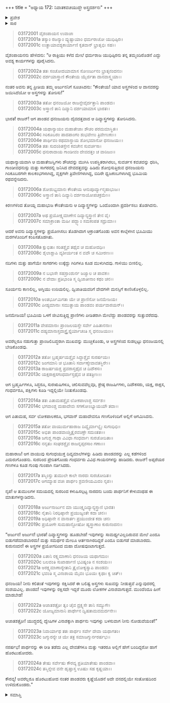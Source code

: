 +++
title = "ಅಧ್ಯಾಯ 172: ನಿವಾತಕವಚಯುದ್ಧೇ ಅಸ್ತ್ರದರ್ಶನಃ"
+++

<details><summary>ಪ್ರವೇಶ</summary>


।।   ಓಂ ಓಂ ನಮೋ ನಾರಾಯಣಾಯ।।   ಶ್ರೀ ವೇದವ್ಯಾಸಾಯ ನಮಃ ।।

ಶ್ರೀ ಕೃಷ್ಣದ್ವೈಪಾಯನ ವೇದವ್ಯಾಸ ವಿರಚಿತ  

**ಶ್ರೀ ಮಹಾಭಾರತ**

**ಆರಣ್ಯಕ ಪರ್ವ**

**ಯಕ್ಷಯುದ್ಧ ಪರ್ವ**

**ಅಧ್ಯಾಯ 172**

</details>


<details><summary>ಸಾರ</summary>

ಮರುದಿನ ಅರ್ಜುನನು ದಿವ್ಯಾಸ್ತ್ರಗಳನ್ನು ತೋರಿಸಲು ತೊಡಗಿದಾಗ, ಬ್ರಹ್ಮಾದಿ ದೇವತೆಗಳು ಅವನನ್ನು ತಡೆದುದು (1-24).

</details>


> 03172001 ವೈಶಂಪಾಯನ ಉವಾಚ।  
03172001a ತಸ್ಯಾಂ ರಜನ್ಯಾಂ ವ್ಯುಷ್ಟಾಯಾಂ ಧರ್ಮರಾಜೋ ಯುಧಿಷ್ಠಿರಃ।  
03172001c ಉತ್ಥಾಯಾವಶ್ಯಕಾರ್ಯಾಣಿ ಕೃತವಾನ್ ಭ್ರಾತೃಭಿಃ ಸಹ।।

ವೈಶಂಪಾಯನನು ಹೇಳಿದನು: “ಆ ರಾತ್ರಿಯು ಕಳೆದ ಮೇಲೆ ಧರ್ಮರಾಜ ಯುಧಿಷ್ಠಿರನು ತನ್ನ ತಮ್ಮಂದಿರೊಡನೆ ಎದ್ದು ಅವಶ್ಯ ಕಾರ್ಯಗಳನ್ನು ಪೂರೈಸಿದನು.

> 03172002a ತತಃ ಸಂಚೋದಯಾಮಾಸ ಸೋಽರ್ಜುನಂ ಭ್ರಾತೃನಂದನಂ।  
03172002c ದರ್ಶಯಾಸ್ತ್ರಾಣಿ ಕೌಂತೇಯ ಯೈರ್ಜಿತಾ ದಾನವಾಸ್ತ್ವಯಾ।।

ನಂತರ ಅವನು ತನ್ನ ಪ್ರೀತಿಯ ತಮ್ಮ ಅರ್ಜುನನಿಗೆ ಸೂಚಿಸಿದನು: “ಕೌಂತೇಯ! ಯಾವ ಅಸ್ತ್ರಗಳಿಂದ ಆ ದಾನವರನ್ನು ಜಯಿಸಿದೆಯೋ ಆ ಅಸ್ತ್ರಗಳನ್ನು ತೋರಿಸು!”

> 03172003a ತತೋ ಧನಂಜಯೋ ರಾಜನ್ದೇವೈರ್ದತ್ತಾನಿ ಪಾಂಡವಃ।  
03172003c ಅಸ್ತ್ರಾಣಿ ತಾನಿ ದಿವ್ಯಾನಿ ದರ್ಶಯಾಮಾಸ ಭಾರತ।।

ಭಾರತ! ರಾಜನ್! ಆಗ ಪಾಂಡವ ಧನಂಜಯನು ದೈವದತ್ತವಾದ ಆ ದಿವ್ಯಾಸ್ತ್ರಗಳನ್ನು ತೋರಿಸಿದನು.

> 03172004a ಯಥಾನ್ಯಾಯಂ ಮಹಾತೇಜಾಃ ಶೌಚಂ ಪರಮಮಾಸ್ಥಿತಃ।  
03172004c ಗಿರಿಕೂಬರಂ ಪಾದಪಾಂಗಂ ಶುಭವೇಣು ತ್ರಿವೇಣುಕಂ।।   
03172004e ಪಾರ್ಥಿವಂ ರಥಮಾಸ್ಥಾಯ ಶೋಭಮಾನೋ ಧನಂಜಯಃ।।  
03172005a ತತಃ ಸುದಂಶಿತಸ್ತೇನ ಕವಚೇನ ಸುವರ್ಚಸಾ।  
03172005c ಧನುರಾದಾಯ ಗಾಂಡೀವಂ ದೇವದತ್ತಂ ಚ ವಾರಿಜಂ।।

ಯಥಾನ್ಯಾಯವಾಗಿ ಆ ಮಹಾತೇಜಸ್ವಿಗಳು ಶೌಚವನ್ನು ಮುಗಿಸಿ ಉಪಸ್ಥಿತರಾಗಿರಲು, ಸುವರ್ಚಸ ಕವಚವನ್ನು ಧರಿಸಿ, ಗಾಂಡೀವಧನುಸ್ಸು ಮತ್ತು ಸಾಗರದಲ್ಲಿ ಜನಿಸಿದ ದೇವದತ್ತವನ್ನು ಹಿಡಿದು ಶೋಭಿಸುತ್ತಿರುವ ಧನಂಜಯನು ಗಿರಿಕೂಬರಗಳೇ ಕಾಲಕಂಭಗಳಾಗಿದ್ದ, ವೃಕ್ಷಗಳೇ ತ್ರಿವೇಣಿಗಳಾಗಿದ್ದ, ಬಿದಿರೇ ಧ್ವಜಕಂಬಗಳಾಗಿದ್ದ ಭೂಮಿಯ ರಥವನ್ನೇರಿದನು.

> 03172006a ಶೋಶುಭ್ಯಮಾನಃ ಕೌಂತೇಯ ಆನುಪೂರ್ವ್ಯಾನ್ಮಹಾಭುಜಃ।  
03172006c ಅಸ್ತ್ರಾಣಿ ತಾನಿ ದಿವ್ಯಾನಿ ದರ್ಶನಾಯೋಪಚಕ್ರಮೇ।।

ಕಿರಣಗಳಿಂದ ತೋಯ್ದ ಮಹಾಭುಜ ಕೌಂತೇಯನು ಆ ದಿವ್ಯಾಸ್ತ್ರಗಳನ್ನು ಒಂದೊಂದಾಗಿ ಪ್ರದರ್ಶಿಸಲು ತೊಡಗಿದನು.

> 03172007a ಅಥ ಪ್ರಯೋಕ್ಷ್ಯಮಾಣೇನ ದಿವ್ಯಾನ್ಯಸ್ತ್ರಾಣಿ ತೇನ ವೈ।   
03172007c ಸಮಾಕ್ರಾಂತಾ ಮಹೀ ಪದ್ಭ್ಯಾಂ ಸಮಕಂಪತ ಸದ್ರುಮಾ।।

ಆದರೆ ಅವನು ದಿವ್ಯಾಸ್ತ್ರಗಳನ್ನು ಪ್ರಯೋಗಿಸಲು ತೊಡಗಿದಾಗ ಆಕ್ರಾಂತಗೊಂಡು ಅವನ ಕಾಲ್ಕೆಳಗಿನ ಭೂಮಿಯು ಮರಗಳೊಂದಿಗೆ ಕಂಪಿಸತೊಡಗಿತು.

> 03172008a ಕ್ಷುಭಿತಾಃ ಸರಿತಶ್ಚೈವ ತಥೈವ ಚ ಮಹೋದಧಿಃ।  
03172008c ಶೈಲಾಶ್ಚಾಪಿ ವ್ಯಶೀರ್ಯಂತ ನ ವವೌ ಚ ಸಮೀರಣಃ।।

ನದಿಗಳು ಮತ್ತು ಹಾಗೆಯೇ ಸಾಗರಗಳು ಉಕ್ಕೆದ್ದು ಗಿರಿಗಳೂ ಕೂಡ ಮುಳುಗಿದವು. ಗಾಳಿಯು ಬೀಸಲಿಲ್ಲ.

> 03172009a ನ ಬಭಾಸೇ ಸಹಸ್ರಾಂಶುರ್ನ ಜಜ್ವಾಲ ಚ ಪಾವಕಃ।  
03172009c ನ ವೇದಾಃ ಪ್ರತಿಭಾಂತಿ ಸ್ಮ ದ್ವಿಜಾತೀನಾಂ ಕಥಂ ಚನ।।

ಸೂರ್ಯನು ಕಾಣಲಿಲ್ಲ, ಅಗ್ನಿಯು ಉರಿಯಲಿಲ್ಲ. ದ್ವಿಜಾತಿಯವರಿಗೆ ವೇದಗಳೇ ಮನಸ್ಸಿಗೆ ಕಾಣಿಸಿಕೊಳ್ಳಲಿಲ್ಲ.

> 03172010a ಅಂತರ್ಭೂಮಿಗತಾ ಯೇ ಚ ಪ್ರಾಣಿನೋ ಜನಮೇಜಯ।   
03172010c ಪೀಡ್ಯಮಾನಾಃ ಸಮುತ್ಥಾಯ ಪಾಂಡವಂ ಪರ್ಯವಾರಯನ್।।

ಜನಮೇಜಯ! ಭೂಮಿಯ ಒಳಗೆ ಜೀವಿಸುತ್ತಿದ್ದ ಪ್ರಾಣಿಗಳು ಪೀಡಿತರಾಗಿ ಮೇಲೆದ್ದು ಪಾಂಡವರನ್ನು ಸುತ್ತುವರೆದವು.

> 03172011a ವೇಪಮಾನಾಃ ಪ್ರಾಂಜಲಯಸ್ತೇ ಸರ್ವೇ ಪಿಹಿತಾನನಾಃ।  
03172011c ದಹ್ಯಮಾನಾಸ್ತದಾಸ್ತ್ರೈಸ್ತೈರ್ಯಾಚಂತಿ ಸ್ಮ ಧನಂಜಯಂ।।

ಅವರೆಲ್ಲರೂ ನಡುಗುತ್ತಾ ಪ್ರಾಂಜಲಿಬದ್ಧರಾಗಿ ಮುಖವನ್ನು ಮುಚ್ಚಿಕೊಂಡು, ಆ ಅಸ್ತ್ರಗಳಿಂದ ಸುಡಲ್ಪಟ್ಟು ಧನಂಜಯನಲ್ಲಿ ಬೇಡಿಕೊಂಡವು.

> 03172012a ತತೋ ಬ್ರಹ್ಮರ್ಷಯಶ್ಚೈವ ಸಿದ್ಧಾಶ್ಚೈವ ಸುರರ್ಷಯಃ।  
03172012c ಜಂಗಮಾನಿ ಚ ಭೂತಾನಿ ಸರ್ವಾಣ್ಯೇವಾವತಸ್ಥಿರೇ।।  
03172013a ರಾಜರ್ಷಯಶ್ಚ ಪ್ರವರಾಸ್ತಥೈವ ಚ ದಿವೌಕಸಃ।  
03172013c ಯಕ್ಷರಾಕ್ಷಸಗಂಧರ್ವಾಸ್ತಥೈವ ಚ ಪತತ್ರಿಣಃ।।

ಆಗ ಬ್ರಹ್ಮರ್ಷಿಗಳೂ, ಸಿದ್ಧರೂ, ಸುರ‌ಋಷಿಗಳೂ, ಚಲಿಸುವವೆಲ್ಲವೂ, ಶ್ರೇಷ್ಠ ರಾಜರ್ಷಿಗಳು, ದಿವೌಕಸರು, ಯಕ್ಷ, ರಾಕ್ಷಸ, ಗಂಧರ್ವರೂ, ಪಕ್ಷಿಗಳು ಕೂಡಿ ಇದ್ದಲ್ಲಿಯೇ ನಿಂತುಕೊಂಡವು.

> 03172014a ತತಃ ಪಿತಾಮಹಶ್ಚೈವ ಲೋಕಪಾಲಾಶ್ಚ ಸರ್ವಶಃ।  
03172014c ಭಗವಾಂಶ್ಚ ಮಹಾದೇವಃ ಸಗಣೋಽಭ್ಯಾಯಯೌ ತದಾ।।

ಆಗ ಪಿತಾಮಹ, ಸರ್ವ ಲೋಕಪಾಲಕರೂ, ಭಗವಾನ್ ಮಹಾದೇವನೂ ಗಣಗೊಳಿಂದಿಗೆ ಅಲ್ಲಿಗೆ ಆಗಮಿಸಿದನು.

> 03172015a ತತೋ ವಾಯುರ್ಮಹಾರಾಜ ದಿವ್ಯೈರ್ಮಾಲ್ಯೈಃ ಸುಗಂಧಿಭಿಃ।  
03172015c ಅಭಿತಃ ಪಾಂಡವಾಂಶ್ಚಿತ್ರೈರವಚಕ್ರೇ ಸಮಂತತಃ।।  
03172016a ಜಗುಶ್ಚ ಗಾಥಾ ವಿವಿಧಾ ಗಂಧರ್ವಾಃ ಸುರಚೋದಿತಾಃ।  
03172016c ನನೃತುಃ ಸಂಘಶಶ್ಚೈವ ರಾಜನ್ನಪ್ಸರಸಾಂ ಗಣಾಃ।।

ಮಹಾರಾಜ! ಆಗ ವಾಯುವು ಸುಗಂಧಯುಕ್ತ ದಿವ್ಯಮಾಲೆಗಳನ್ನು ಹಿಡಿದು ಪಾಂಡವರನ್ನು ಎಲ್ಲ ಕಡೆಗಳಿಂದ ಎದುರುಗೊಂಡನು. ಸುರರಿಂದ ಪ್ರೇರಿತಗೊಂಡು ಗಂಧರ್ವರು ವಿವಿಧ ಗಾಯನಗಳನ್ನು ಹಾಡಿದರು. ರಾಜನ್! ಅಪ್ಸರೆಯರ ಗಣಗಳೂ ಕೂಡ ಗುಂಪು ಗುಂಪಾಗಿ ನರ್ತಿಸಿದರು.

> 03172017a ತಸ್ಮಿಂಸ್ತು ತುಮುಲೇ ಕಾಲೇ ನಾರದಃ ಸುರಚೋದಿತಃ।  
03172017c ಆಗಮ್ಯಾಹ ವಚಃ ಪಾರ್ಥಂ ಶ್ರವಣೀಯಮಿದಂ ನೃಪ।।

ನೃಪ! ಆ ತುಮುಲಗಳ ಸಮಯದಲ್ಲಿ ಸುರರಿಂದ ಕಳುಹಿಸಲ್ಪಟ್ಟ ನಾರದನು ಬಂದು ಪಾರ್ಥನಿಗೆ ಕೇಳುವಂಥಹ ಈ ಮಾತುಗಳನ್ನಾಡಿದನು.

> 03172018a ಅರ್ಜುನಾರ್ಜುನ ಮಾ ಯುಂಕ್ಷ್ವದಿವ್ಯಾನ್ಯಸ್ತ್ರಾಣಿ ಭಾರತ।  
03172018c ನೈತಾನಿ ನಿರಧಿಷ್ಠಾನೇ ಪ್ರಯುಜ್ಯಂತೇ ಕದಾ ಚನ।।  
03172019a ಅಧಿಷ್ಠಾನೇ ನ ವಾನಾರ್ತಃ ಪ್ರಯುಂಜೀತ ಕದಾ ಚನ।  
03172019c ಪ್ರಯೋಗೇ ಸುಮಹಾನ್ದೋಷೋ ಹ್ಯಸ್ತ್ರಾಣಾಂ ಕುರುನಂದನ।।

“ಅರ್ಜುನ! ಅರ್ಜುನ! ಭಾರತ! ದಿವ್ಯಾಸ್ತ್ರಗಳನ್ನು ಹೂಡಬೇಡ! ಇವುಗಳನ್ನು ಸಾಮರ್ಥ್ಯವಿಲ್ಲದಿರುವವ ಮೇಲೆ ಎಂದೂ ಬಿಡುಗಡೆಮಾಡಬಾರದು! ಮತ್ತು ಸಮರ್ಥರ ಮೇಲೂ ಆರ್ತನಾಗಿರದಿದ್ದರೆ ಎಂದೂ ಬಿಡುಗಡೆ ಮಾಡಬಾರದು. ಕುರುನಂದನ! ಈ ಅಸ್ತ್ರಗಳ ಪ್ರಯೋಗದಿಂದ ಮಹಾ ದೋಷವುಂಟಾಗುತ್ತದೆ.

> 03172020a ಏತಾನಿ ರಕ್ಷ್ಯಮಾಣಾನಿ ಧನಂಜಯ ಯಥಾಗಮಂ।  
03172020c ಬಲವಂತಿ ಸುಖಾರ್ಹಾಣಿ ಭವಿಷ್ಯಂತಿ ನ ಸಂಶಯಃ।।  
03172021a ಅರಕ್ಷ್ಯಮಾಣಾನ್ಯೇತಾನಿ ತ್ರೈಲೋಕ್ಯಸ್ಯಾಪಿ ಪಾಂಡವ।  
03172021c ಭವಂತಿ ಸ್ಮ ವಿನಾಶಾಯ ಮೈವಂ ಭೂಯಃ ಕೃಥಾಃ ಕ್ವ ಚಿತ್।।

ಧನಂಜಯ! ನೀನು ಕಲಿತಂತೆ ಇವುಗಳನ್ನು ರಕ್ಷಿಸಿದರೆ ಈ ಬಲಿಷ್ಟ ಅಸ್ತ್ರಗಳು ಸುಖವನ್ನು ನೀಡುತ್ತವೆ ಎನ್ನುವುದರಲ್ಲಿ ಸಂಶಯವಿಲ್ಲ. ಪಾಂಡವ! ಇವುಗಳನ್ನು ರಕ್ಷಿಸದೇ ಇದ್ದರೆ ಮೂರು ಲೋಕಗಳ ವಿನಾಶವಾಗುತ್ತದೆ. ಮುಂದೆಂದೂ ಹೀಗೆ ಮಾಡಬೇಡ!

> 03172022a ಅಜಾತಶತ್ರೋ ತ್ವಂ ಚೈವ ದ್ರಕ್ಷ್ಯಸೇ ತಾನಿ ಸಮ್ಯುಗೇ।  
03172022c ಯೋಜ್ಯಮಾನಾನಿ ಪಾರ್ಥೇನ ದ್ವಿಷತಾಮವಮರ್ದನೇ।।

ಅಜಾತಶತ್ರೋ! ಯುದ್ಧದಲ್ಲಿ ದ್ವೇಷಿಗಳ ವಿನಾಶಕ್ಕಾಗಿ ಪಾರ್ಥನು ಇವುಗಳ್ನು ಬಳಸುವಾಗ ನೀನು ನೋಡುವೆಯಂತೆ!”

> 03172023a ನಿವಾರ್ಯಾಥ ತತಃ ಪಾರ್ಥಂ ಸರ್ವೇ ದೇವಾ ಯಥಾಗತಂ।   
03172023c ಜಗ್ಮುರನ್ಯೇ ಚ ಯೇ ತತ್ರ ಸಮಾಜಗ್ಮುರ್ನರರ್ಷಭ।।

ನರರ್ಷಭ! ಪಾರ್ಥನನ್ನು ಈ ರೀತಿ ತಡೆದು ಎಲ್ಲ ದೇವತೆಗಳೂ ಮತ್ತು ಇತರರೂ ಅಲ್ಲಿಗೆ ಹೇಗೆ ಬಂದಿದ್ದರೋ ಹಾಗೆ ಹೊರಟುಹೋದರು.

> 03172024a ತೇಷು ಸರ್ವೇಷು ಕೌರವ್ಯ ಪ್ರತಿಯಾತೇಷು ಪಾಂಡವಾಃ।  
03172024c ತಸ್ಮಿನ್ನೇವ ವನೇ ಹೃಷ್ಟಾಸ್ತ ಊಷುಃ ಸಹ ಕೃಷ್ಣಯಾ।।

ಕೌರವ್ಯ! ಅವರೆಲ್ಲರೂ ಹೊರಟುಹೋದ ನಂತರ ಪಾಂಡವರು ಕೃಷ್ಣೆಯೊಡನೆ ಅದೇ ವನದಲ್ಲಿಯೇ ಸಂತೋಷದಿಂದ ಉಳಿದುಕೊಂಡರು.”

<details><summary>ಸಮಾಪ್ತಿ</summary>


ಇತಿ ಶ್ರೀ ಮಹಾಭಾರತೇ ಆರಣ್ಯಕಪರ್ವಣಿ ಯಕ್ಷಯುದ್ಧಪರ್ವಣಿ ನಿವಾತಕವಚಯುದ್ಧೇ ಅಸ್ತ್ರದರ್ಶನೇ ದ್ವಿಸಪ್ತತ್ಯಧಿಕಶತತಮೋಽಧ್ಯಾಯ:।  
ಇದು ಮಹಾಭಾರತದ ಆರಣ್ಯಕಪರ್ವದಲ್ಲಿ ಯಕ್ಷಯುದ್ಧಪರ್ವದಲ್ಲಿ ನಿವಾತಕವಚಯುದ್ಧದಲ್ಲಿ ಅಸ್ತ್ರದರ್ಶನದಲ್ಲಿ ನೂರಾಎಪ್ಪತ್ತೆರಡನೆಯ ಅಧ್ಯಾಯವು.ಇತಿ ಶ್ರೀ ಇತಿ ಶ್ರೀ ಮಹಾಭಾರತೇ ಆರಣ್ಯಕಪರ್ವಣಿ ಯಕ್ಷಯುದ್ಧಪರ್ವಃ।  
ಇದು ಮಹಾಭಾರತದ ಆರಣ್ಯಕಪರ್ವದಲ್ಲಿ ಯಕ್ಷಯುದ್ಧಪರ್ವವು.
ಇದೂವರೆಗಿನ ಒಟ್ಟು ಮಹಾಪರ್ವಗಳು-2/18, ಉಪಪರ್ವಗಳು-35/100, ಅಧ್ಯಾಯಗಳು-469/1995, ಶ್ಲೋಕಗಳು-15519/73784.

</details>
